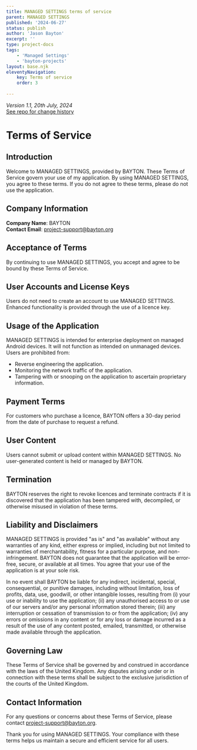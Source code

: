 ```yaml
---
title: MANAGED SETTINGS terms of service
parent: MANAGED SETTINGS
published: '2024-06-27'
status: publish
author: 'Jason Bayton'
excerpt: ''
type: project-docs
tags: 
    - 'Managed Settings'
    - 'bayton-projects'
layout: base.njk
eleventyNavigation:
    key: Terms of service
    order: 3
    
---
```

_Version 1.1, 20th July, 2024_  
<span class="orange">[See repo for change history](https://github.com/jasonbayton/11ty/commits/main/_src/projects/managed-settings/terms-of-service/index.md)</span>

# Terms of Service

## Introduction
Welcome to MANAGED SETTINGS, provided by BAYTON. These Terms of Service govern your use of my application. By using MANAGED SETTINGS, you agree to these terms. If you do not agree to these terms, please do not use the application.

## Company Information
**Company Name**: BAYTON  
**Contact Email**: [project-support@bayton.org](mailto:project-support@bayton.org)

## Acceptance of Terms
By continuing to use MANAGED SETTINGS, you accept and agree to be bound by these Terms of Service.

## User Accounts and License Keys
Users do not need to create an account to use MANAGED SETTINGS. Enhanced functionality is provided through the use of a licence key.

## Usage of the Application
MANAGED SETTINGS is intended for enterprise deployment on managed Android devices. It will not function as intended on unmanaged devices. Users are prohibited from:
- Reverse engineering the application.
- Monitoring the network traffic of the application.
- Tampering with or snooping on the application to ascertain proprietary information.

## Payment Terms
For customers who purchase a licence, BAYTON offers a 30-day period from the date of purchase to request a refund.

## User Content
Users cannot submit or upload content within MANAGED SETTINGS. No user-generated content is held or managed by BAYTON.

## Termination
BAYTON reserves the right to revoke licences and terminate contracts if it is discovered that the application has been tampered with, decompiled, or otherwise misused in violation of these terms.

## Liability and Disclaimers
MANAGED SETTINGS is provided "as is" and "as available" without any warranties of any kind, either express or implied, including but not limited to warranties of merchantability, fitness for a particular purpose, and non-infringement. BAYTON does not guarantee that the application will be error-free, secure, or available at all times. You agree that your use of the application is at your sole risk.

In no event shall BAYTON be liable for any indirect, incidental, special, consequential, or punitive damages, including without limitation, loss of profits, data, use, goodwill, or other intangible losses, resulting from (i) your use or inability to use the application; (ii) any unauthorised access to or use of our servers and/or any personal information stored therein; (iii) any interruption or cessation of transmission to or from the application; (iv) any errors or omissions in any content or for any loss or damage incurred as a result of the use of any content posted, emailed, transmitted, or otherwise made available through the application.

## Governing Law
These Terms of Service shall be governed by and construed in accordance with the laws of the United Kingdom. Any disputes arising under or in connection with these terms shall be subject to the exclusive jurisdiction of the courts of the United Kingdom.

## Contact Information
For any questions or concerns about these Terms of Service, please contact [project-support@bayton.org](mailto:project-support@bayton.org).

Thank you for using MANAGED SETTINGS. Your compliance with these terms helps us maintain a secure and efficient service for all users.